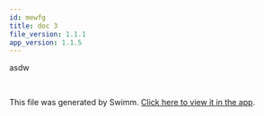 ```yaml
---
id: mewfg
title: doc 3
file_version: 1.1.1
app_version: 1.1.5
---
```


asdw

<br/>

This file was generated by Swimm. [Click here to view it in the app](https://app.swimm.io/repos/Z2l0aHViJTNBJTNBc2hhdWwtdGVzdCUzQSUzQVNoYXVsQW1yYW5T/docs/mewfg).
